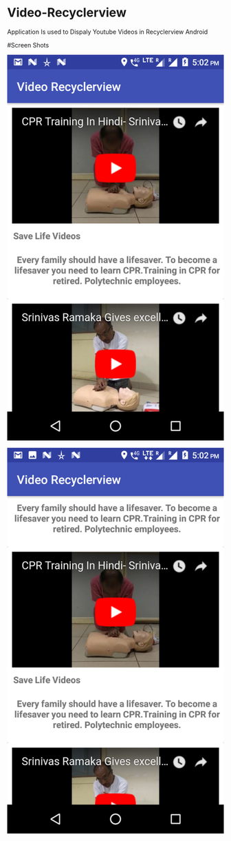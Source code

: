 ﻿# Video-Recyclerview
Application Is used to Dispaly Youtube Videos in Recyclerview Android 



#Screen Shots


![Alt text](https://github.com/yugandar/Video-Recyclerview/blob/master/Screeshots/1.png "Optional title")


![Alt text](https://github.com/yugandar/Video-Recyclerview/blob/master/Screeshots/2.png "Optional title")




























